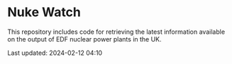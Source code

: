 # Nuke Watch

This repository includes code for retrieving the latest information available on the output of EDF nuclear power plants in the UK.

Last updated: 2024-02-12 04:10